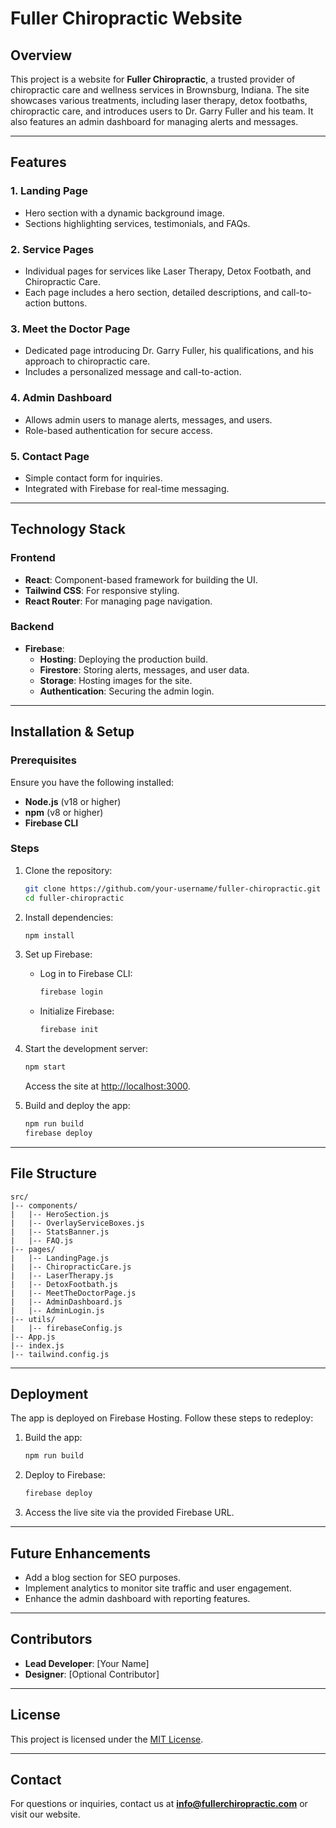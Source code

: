# Fuller Chiropractic Website

## Overview
This project is a website for **Fuller Chiropractic**, a trusted provider of chiropractic care and wellness services in Brownsburg, Indiana. The site showcases various treatments, including laser therapy, detox footbaths, chiropractic care, and introduces users to Dr. Garry Fuller and his team. It also features an admin dashboard for managing alerts and messages.

---

## Features

### 1. **Landing Page**
   - Hero section with a dynamic background image.
   - Sections highlighting services, testimonials, and FAQs.

### 2. **Service Pages**
   - Individual pages for services like Laser Therapy, Detox Footbath, and Chiropractic Care.
   - Each page includes a hero section, detailed descriptions, and call-to-action buttons.

### 3. **Meet the Doctor Page**
   - Dedicated page introducing Dr. Garry Fuller, his qualifications, and his approach to chiropractic care.
   - Includes a personalized message and call-to-action.

### 4. **Admin Dashboard**
   - Allows admin users to manage alerts, messages, and users.
   - Role-based authentication for secure access.

### 5. **Contact Page**
   - Simple contact form for inquiries.
   - Integrated with Firebase for real-time messaging.

---

## Technology Stack

### Frontend
- **React**: Component-based framework for building the UI.
- **Tailwind CSS**: For responsive styling.
- **React Router**: For managing page navigation.

### Backend
- **Firebase**:
   - **Hosting**: Deploying the production build.
   - **Firestore**: Storing alerts, messages, and user data.
   - **Storage**: Hosting images for the site.
   - **Authentication**: Securing the admin login.

---

## Installation & Setup

### Prerequisites
Ensure you have the following installed:
- **Node.js** (v18 or higher)
- **npm** (v8 or higher)
- **Firebase CLI**

### Steps
1. Clone the repository:
   ```bash
   git clone https://github.com/your-username/fuller-chiropractic.git
   cd fuller-chiropractic
   ```

2. Install dependencies:
   ```bash
   npm install
   ```

3. Set up Firebase:
   - Log in to Firebase CLI:
     ```bash
     firebase login
     ```
   - Initialize Firebase:
     ```bash
     firebase init
     ```

4. Start the development server:
   ```bash
   npm start
   ```
   Access the site at [http://localhost:3000](http://localhost:3000).

5. Build and deploy the app:
   ```bash
   npm run build
   firebase deploy
   ```

---

## File Structure

```plaintext
src/
|-- components/
|   |-- HeroSection.js
|   |-- OverlayServiceBoxes.js
|   |-- StatsBanner.js
|   |-- FAQ.js
|-- pages/
|   |-- LandingPage.js
|   |-- ChiropracticCare.js
|   |-- LaserTherapy.js
|   |-- DetoxFootbath.js
|   |-- MeetTheDoctorPage.js
|   |-- AdminDashboard.js
|   |-- AdminLogin.js
|-- utils/
|   |-- firebaseConfig.js
|-- App.js
|-- index.js
|-- tailwind.config.js
```

---

## Deployment
The app is deployed on Firebase Hosting. Follow these steps to redeploy:
1. Build the app:
   ```bash
   npm run build
   ```
2. Deploy to Firebase:
   ```bash
   firebase deploy
   ```
3. Access the live site via the provided Firebase URL.

---

## Future Enhancements
- Add a blog section for SEO purposes.
- Implement analytics to monitor site traffic and user engagement.
- Enhance the admin dashboard with reporting features.

---

## Contributors
- **Lead Developer**: [Your Name]
- **Designer**: [Optional Contributor]

---

## License
This project is licensed under the [MIT License](LICENSE).

---

## Contact
For questions or inquiries, contact us at **info@fullerchiropractic.com** or visit our website.